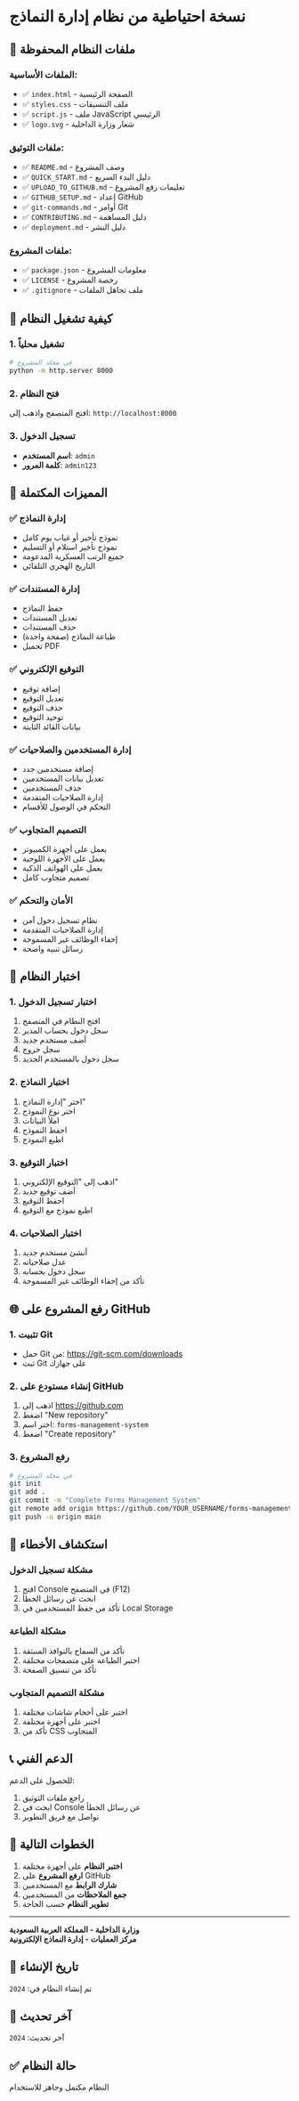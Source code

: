 # نسخة احتياطية من نظام إدارة النماذج

## 📁 **ملفات النظام المحفوظة**

### الملفات الأساسية:
- ✅ `index.html` - الصفحة الرئيسية
- ✅ `styles.css` - ملف التنسيقات
- ✅ `script.js` - ملف JavaScript الرئيسي
- ✅ `logo.svg` - شعار وزارة الداخلية

### ملفات التوثيق:
- ✅ `README.md` - وصف المشروع
- ✅ `QUICK_START.md` - دليل البدء السريع
- ✅ `UPLOAD_TO_GITHUB.md` - تعليمات رفع المشروع
- ✅ `GITHUB_SETUP.md` - إعداد GitHub
- ✅ `git-commands.md` - أوامر Git
- ✅ `CONTRIBUTING.md` - دليل المساهمة
- ✅ `deployment.md` - دليل النشر

### ملفات المشروع:
- ✅ `package.json` - معلومات المشروع
- ✅ `LICENSE` - رخصة المشروع
- ✅ `.gitignore` - ملف تجاهل الملفات

## 🚀 **كيفية تشغيل النظام**

### 1. تشغيل محلياً
```bash
# في مجلد المشروع
python -m http.server 8000
```

### 2. فتح النظام
افتح المتصفح واذهب إلى: `http://localhost:8000`

### 3. تسجيل الدخول
- **اسم المستخدم**: `admin`
- **كلمة المرور**: `admin123`

## 🔧 **المميزات المكتملة**

### ✅ إدارة النماذج
- نموذج تأخير أو غياب يوم كامل
- نموذج تأخير استلام أو التسليم
- جميع الرتب العسكرية المدعومة
- التاريخ الهجري التلقائي

### ✅ إدارة المستندات
- حفظ النماذج
- تعديل المستندات
- حذف المستندات
- طباعة النماذج (صفحة واحدة)
- تحميل PDF

### ✅ التوقيع الإلكتروني
- إضافة توقيع
- تعديل التوقيع
- حذف التوقيع
- توحيد التوقيع
- بيانات القائد الثابتة

### ✅ إدارة المستخدمين والصلاحيات
- إضافة مستخدمين جدد
- تعديل بيانات المستخدمين
- حذف المستخدمين
- إدارة الصلاحيات المتقدمة
- التحكم في الوصول للأقسام

### ✅ التصميم المتجاوب
- يعمل على أجهزة الكمبيوتر
- يعمل على الأجهزة اللوحية
- يعمل على الهواتف الذكية
- تصميم متجاوب كامل

### ✅ الأمان والتحكم
- نظام تسجيل دخول آمن
- إدارة الصلاحيات المتقدمة
- إخفاء الوظائف غير المسموحة
- رسائل تنبيه واضحة

## 📱 **اختبار النظام**

### 1. اختبار تسجيل الدخول
1. افتح النظام في المتصفح
2. سجل دخول بحساب المدير
3. أضف مستخدم جديد
4. سجل خروج
5. سجل دخول بالمستخدم الجديد

### 2. اختبار النماذج
1. اختر "إدارة النماذج"
2. اختر نوع النموذج
3. املأ البيانات
4. احفظ النموذج
5. اطبع النموذج

### 3. اختبار التوقيع
1. اذهب إلى "التوقيع الإلكتروني"
2. أضف توقيع جديد
3. احفظ التوقيع
4. اطبع نموذج مع التوقيع

### 4. اختبار الصلاحيات
1. أنشئ مستخدم جديد
2. عدل صلاحياته
3. سجل دخول بحسابه
4. تأكد من إخفاء الوظائف غير المسموحة

## 🌐 **رفع المشروع على GitHub**

### 1. تثبيت Git
- حمل Git من: https://git-scm.com/downloads
- ثبت Git على جهازك

### 2. إنشاء مستودع على GitHub
1. اذهب إلى https://github.com
2. اضغط "New repository"
3. اختر اسم: `forms-management-system`
4. اضغط "Create repository"

### 3. رفع المشروع
```bash
# في مجلد المشروع
git init
git add .
git commit -m "Complete Forms Management System"
git remote add origin https://github.com/YOUR_USERNAME/forms-management-system.git
git push -u origin main
```

## 🔧 **استكشاف الأخطاء**

### مشكلة تسجيل الدخول
1. افتح Console في المتصفح (F12)
2. ابحث عن رسائل الخطأ
3. تأكد من حفظ المستخدمين في Local Storage

### مشكلة الطباعة
1. تأكد من السماح بالنوافذ المنبثقة
2. اختبر الطباعة على متصفحات مختلفة
3. تأكد من تنسيق الصفحة

### مشكلة التصميم المتجاوب
1. اختبر على أحجام شاشات مختلفة
2. اختبر على أجهزة مختلفة
3. تأكد من CSS المتجاوب

## 📞 **الدعم الفني**

للحصول على الدعم:
1. راجع ملفات التوثيق
2. ابحث في Console عن رسائل الخطأ
3. تواصل مع فريق التطوير

## 🎯 **الخطوات التالية**

1. **اختبر النظام** على أجهزة مختلفة
2. **ارفع المشروع** على GitHub
3. **شارك الرابط** مع المستخدمين
4. **جمع الملاحظات** من المستخدمين
5. **تطوير النظام** حسب الحاجة

---
**وزارة الداخلية - المملكة العربية السعودية**  
**مركز العمليات - إدارة النماذج الإلكترونية**

## 📅 **تاريخ الإنشاء**
تم إنشاء النظام في: `2024`

## 🔄 **آخر تحديث**
آخر تحديث: `2024`

## ✅ **حالة النظام**
النظام مكتمل وجاهز للاستخدام
